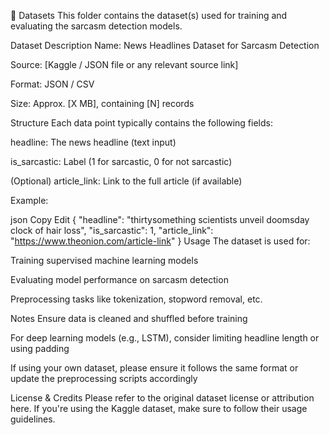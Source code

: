 📁 Datasets
This folder contains the dataset(s) used for training and evaluating the sarcasm detection models.

Dataset Description
Name: News Headlines Dataset for Sarcasm Detection

Source: [Kaggle / JSON file or any relevant source link]

Format: JSON / CSV

Size: Approx. [X MB], containing [N] records

Structure
Each data point typically contains the following fields:

headline: The news headline (text input)

is_sarcastic: Label (1 for sarcastic, 0 for not sarcastic)

(Optional) article_link: Link to the full article (if available)

Example:

json
Copy
Edit
{
  "headline": "thirtysomething scientists unveil doomsday clock of hair loss",
  "is_sarcastic": 1,
  "article_link": "https://www.theonion.com/article-link"
}
Usage
The dataset is used for:

Training supervised machine learning models

Evaluating model performance on sarcasm detection

Preprocessing tasks like tokenization, stopword removal, etc.

Notes
Ensure data is cleaned and shuffled before training

For deep learning models (e.g., LSTM), consider limiting headline length or using padding

If using your own dataset, please ensure it follows the same format or update the preprocessing scripts accordingly

License & Credits
Please refer to the original dataset license or attribution here. If you're using the Kaggle dataset, make sure to follow their usage guidelines.
